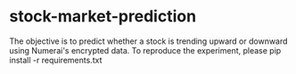 # stock-market-prediction
 The objective is to predict whether a stock is trending upward or downward using Numerai's encrypted data.
 To reproduce the experiment, please pip install -r requirements.txt
